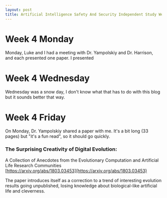```yaml
---
layout: post
title: Artificial Intelligence Safety And Security Independent Study Week 4
---
```


# Week 4 Monday 
Monday, Luke and I had a meeting with Dr. Yampolskiy and Dr. Harrison, and each presented one paper.
I presented


# Week 4 Wednesday

Wednesday was a snow day, I don't know what that has to do with this blog but it sounds better that
way.

# Week 4 Friday

On Monday, Dr. Yampolskiy shared a paper with me. It's a bit long (33 pages) but "it's a fun read",
so it should go quickly. 

### The Surprising Creativity of Digital Evolution: 

A Collection of Anecdotes from the Evolutionary Computation and Artificial Life Research Communities
<br>
[https://arxiv.org/abs/1803.03453](https://arxiv.org/abs/1803.03453)

The paper introduces itself as a correction to a trend of interesting evolution results going
unpublished, losing knowledge about biological-like artificial life and cleverness.




